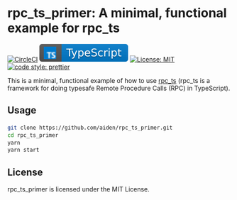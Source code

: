# rpc_ts_primer: A minimal, functional example for rpc_ts

[![CircleCI](https://circleci.com/gh/aiden/rpc_ts_primer/tree/master.svg?style=svg)](https://circleci.com/gh/aiden/rpc_ts_primer/tree/master) [![typescript](./docs/typescript.svg)](https://aleen42.github.io/badges/src/typescript.svg) [![License: MIT](https://img.shields.io/badge/License-MIT-yellow.svg)](https://opensource.org/licenses/MIT) [![code style: prettier](https://img.shields.io/badge/code_style-prettier-ff69b4.svg)](https://github.com/prettier/prettier)

This is a minimal, functional example of how to use [rpc_ts](https://github.com/aiden/rpc_ts) (rpc_ts is a framework for doing typesafe Remote Procedure Calls (RPC) in TypeScript).

## Usage

```bash
git clone https://github.com/aiden/rpc_ts_primer.git
cd rpc_ts_primer
yarn
yarn start
```

## License

rpc_ts_primer is licensed under the MIT License.
